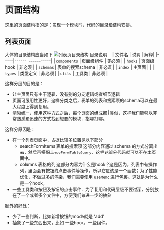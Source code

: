 # 页面结构
这里的页面结构指的是：实现一个模块时，代码的目录和结构安排。

## 列表页面
大体的目录结构应当如下
![列表页目录结构](../pictures/列表页面目录结构.png)
目录说明：
| 文件名  | 说明  | 解释|
|-----|------| -----------|
| `components` |  页面级组件 | 非必须 |
| `hooks` |  页面级hook | 非必须 |
| `schemas` |  表单的搜索schema | 非必须 |
| `index` |  主页面 |  |
| `types` |  类型定义 | 非必须 |
| `utils` |  工具类 | 非必须 |

这样分层的目的是：
* 让主页面只有主干逻辑，没有别的分支逻辑或者细节逻辑
* 页面可服用性更好，这样分类之后，表单的列表和搜索项的schema可以在最大程度上得到复用。
* 清晰统一，使用这种方式之后，每个页面的组成都类似，这样我们能够以非常熟悉和迅速的方式找到想要的模块，指哪打哪。



这样分原因是：
* 在一个列表页面中，占据比较多位置是以下部分
    * searchFormItems 表单的搜索项
    这部分内容通过 schema 的方式分离出去，然后再搭配上`useFormTableQuery`，这样这部分代码就可以不在主页面中。
    * columns 表格的列
    这部分内容为什么是hook？这是因为，列表中有操作列，里面会有按钮的点击事件等操作，所以它应该是一个函数；为了性能优化，不做过多的渲染，我们需要使用 `useMemo` 进行包裹。这就是为什么是一个hook。
* 一些工具类和按钮及按钮的点击事件，为了复用和代码层级不要过深，分别放在了一个或者多个文件中，方便我们做进一步的抽象



额外的好处：
* 少了一些判断，比如新增按钮的mode就是 'add'
* 抽象了一些东西出来，比如 一些hook，一些组件。